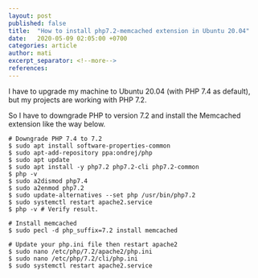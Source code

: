 ```yaml
---
layout: post
published: false
title:  "How to install php7.2-memcached extension in Ubuntu 20.04"
date:   2020-05-09 02:05:00 +0700
categories: article
author: mati
excerpt_separator: <!--more-->
references:
---
```

I have to upgrade my machine to Ubuntu 20.04 (with PHP 7.4 as default), but my projects are working with PHP 7.2.
<!--more-->
So I have to downgrade PHP to version 7.2 and install the Memcached extension like the way below.

```shell
# Downgrade PHP 7.4 to 7.2
$ sudo apt install software-properties-common
$ sudo apt-add-repository ppa:ondrej/php
$ sudo apt update
$ sudo apt install -y php7.2 php7.2-cli php7.2-common
$ php -v
$ sudo a2dismod php7.4
$ sudo a2enmod php7.2
$ sudo update-alternatives --set php /usr/bin/php7.2
$ sudo systemctl restart apache2.service
$ php -v # Verify result.

# Install memcached
$ sudo pecl -d php_suffix=7.2 install memcached

# Update your php.ini file then restart apache2
$ sudo nano /etc/php/7.2/apache2/php.ini
$ sudo nano /etc/php/7.2/cli/php.ini
$ sudo systemctl restart apache2.service
```